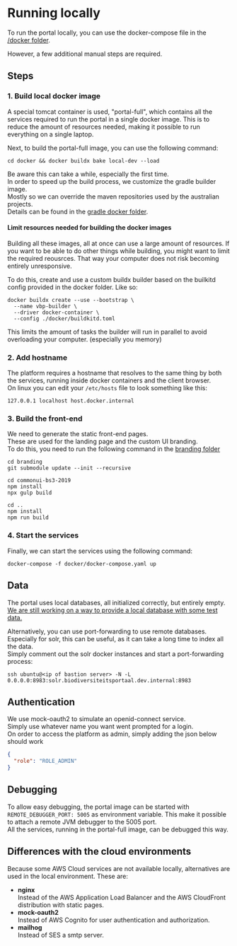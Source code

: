 # Running locally
To run the portal locally, you can use the docker-compose file in the [/docker folder](/docker).

However, a few additional manual steps are required.
## Steps
### 1. Build local docker image
A special tomcat container is used, "portal-full", which contains all the services required to run the portal in a single docker image.
This is to reduce the amount of resources needed, making it possible to run everything on a single laptop.

Next, to build the portal-full image, you can use the following command:
```commandline
cd docker && docker buildx bake local-dev --load
```

Be aware this can take a while, especially the first time.  
In order to speed up the build process, we customize the gradle builder image.  
Mostly so we can override the maven repositories used by the australian projects.  
Details can be found in the [gradle docker folder](./docker/gradle).

#### Limit resources needed for building the docker images
Building all these images, all at once can use a large amount of resources.
If you want to be able to do other things while building, you might want to limit the required reousrces.
That way your computer does not risk becoming entirely unresponsive.

To do this, create and use a custom buildx builder based on the builkitd config provided in the docker folder.
Like so:
```commandline
docker buildx create --use --bootstrap \
  --name vbp-builder \
  --driver docker-container \
  --config ./docker/buildkitd.toml
```
This limits the amount of tasks the builder will run in parallel to avoid overloading your computer.
(especially you memory)

### 2. Add hostname
The platform requires a hostname that resolves to the same thing by both the services, running inside docker containers and the client browser.  
On linux you can edit your `/etc/hosts` file to look something like this:  
```commandline
127.0.0.1 localhost host.docker.internal
```

### 3. Build the front-end 
We need to generate the static front-end pages.  
These are used for the landing page and the custom UI branding.  
To do this, you need to run the following command in the [branding folder](./branding)

```commandline
cd branding
git submodule update --init --recursive

cd commonui-bs3-2019
npm install
npx gulp build

cd ..
npm install
npm run build
```

### 4. Start the services
Finally, we can start the services using the following command:

```commandline
docker-compose -f docker/docker-compose.yaml up
```

## Data
The portal uses local databases, all initialized correctly, but entirely empty.
[We are still working on a way to provide a local database with some test data.](https://github.com/inbo/vlaams-biodiversiteitsportaal/issues/53)

Alternatively, you can use port-forwarding to use remote databases.
Especially for solr, this can be useful, as it can take a long time to index all the data.  
Simply comment out the solr docker instances and start a port-forwarding process:
```commandline
ssh ubuntu@<ip of bastion server> -N -L 0.0.0.0:8983:solr.biodiversiteitsportaal.dev.internal:8983
```

## Authentication
We use mock-oauth2 to simulate an openid-connect service.  
Simply use whatever name you want went prompted for a login.  
On order to access the platform as admin, simply adding the json below should work
```json
{
  "role": "ROLE_ADMIN"
}
```

## Debugging
To allow easy debugging, the portal image can be started with `REMOTE_DEBUGGER_PORT: 5005` as environment variable.
This make it possible to attach a remote JVM debugger to the 5005 port.  
All the services, running in the portal-full image, can be debugged this way.

## Differences with the cloud environments
Because some AWS Cloud services are not available locally, alternatives are used in the local environment.
These are:
- **nginx**   
Instead of the AWS Application Load Balancer and the AWS CloudFront distribution with static pages.
- **mock-oauth2**  
Instead of AWS Cognito for user authentication and authorization.
- **mailhog**  
Instead of SES a smtp server.
